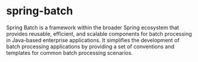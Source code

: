 # spring-batch
Spring Batch is a framework within the broader Spring ecosystem that provides reusable, efficient, and scalable components for batch processing in Java-based enterprise applications. It simplifies the development of batch processing applications by providing a set of conventions and templates for common batch processing scenarios.
